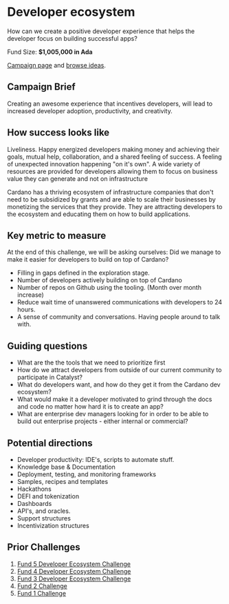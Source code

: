 # Developer ecosystem

How can we create a positive developer experience that helps the developer focus on building successful apps?

Fund Size: **$1,005,000 in Ada**

[Campaign page](https://cardano.ideascale.com/a/campaign-home/26094) and [browse ideas](https://cardano.ideascale.com/a/ideas/top/campaign-filter/byids/campaigns/26094/stage/unspecified).

## Campaign Brief

Creating an awesome experience that incentives developers, will lead to increased developer adoption, productivity, and creativity.

## How success looks like

Liveliness. Happy energized developers making money and achieving their goals, mutual help, collaboration, and a shared feeling of success. A feeling of unexpected innovation happening "on it's own". A wide variety of resources are provided for developers allowing them to focus on business value they can generate and not on infrastructure

Cardano has a thriving ecosystem of infrastructure companies that don't need to be subsidized by grants and are able to scale their businesses by monetizing the services that they provide. They are attracting developers to the ecosystem and educating them on how to build applications.

## Key metric to measure

At the end of this challenge, we will be asking ourselves: Did we manage to make it easier for developers to build on top of Cardano?

- Filling in gaps defined in the exploration stage.
- Number of developers actively building on top of Cardano
- Number of repos on Github using the tooling. (Month over month increase)
- Reduce wait time of unanswered communications with developers to 24 hours.
- A sense of community and conversations. Having people around to talk with.

## Guiding questions

- What are the the tools that we need to prioritize first
- How do we attract developers from outside of our current community to participate in Catalyst?
- What do developers want, and how do they get it from the Cardano dev ecosystem?
- What would make it a developer motivated to grind through the docs and code no matter how hard it is to create an app?
- What are enterprise dev managers looking for in order to be able to build out enterprise projects - either internal or commercial?

## Potential directions

- Developer productivity: IDE's, scripts to automate stuff.
- Knowledge base & Documentation
- Deployment, testing, and monitoring frameworks
- Samples, recipes and templates
- Hackathons
- DEFI and tokenization
- Dashboards
- API's, and oracles.
- Support structures
- Incentivization structures

## Prior Challenges

1. [Fund 5 Developer Ecosystem Challenge](https://cardano.ideascale.com/a/campaign-home/25939)
2. [Fund 4 Developer Ecosystem Challenge](https://cardano.ideascale.com/a/campaign-home/25868)
3. [Fund 3 Developer Ecosystem Challenge](https://cardano.ideascale.com/a/campaign-home/25805)
4. [Fund 2 Challenge](https://cardano.ideascale.com/a/campaign-home/25652)
5. [Fund 1 Challenge](https://cardano.ideascale.com/a/campaign-home/25604)